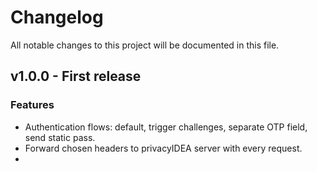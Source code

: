 # Changelog

All notable changes to this project will be documented in this file.

## v1.0.0 - First release

### Features

- Authentication flows: default, trigger challenges, separate OTP field, send static pass.
- Forward chosen headers to privacyIDEA server with every request.
- 